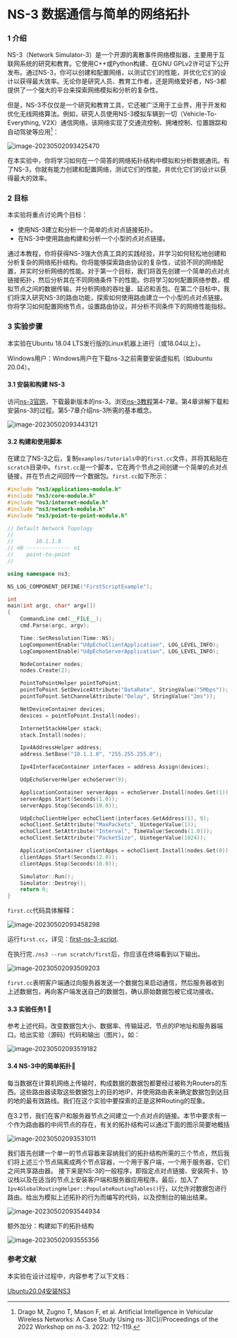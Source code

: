 # NS-3 数据通信与简单的网络拓扑

### 1 介绍

NS-3（Network Simulator-3）是一个开源的离散事件网络模拟器，主要用于互联网系统的研究和教育。它使用C++或Python构建、在GNU GPLv2许可证下公开发布。通过NS-3，你可以创建和配置网络，以测试它们的性能，并优化它们的设计以获得最大效率。无论你是研究人员、教育工作者，还是网络爱好者，NS-3都提供了一个强大的平台来探索网络模拟和分析的复杂性。

但是，NS-3不仅仅是一个研究和教育工具，它还被广泛用于工业界，用于开发和优化无线网络算法。例如，研究人员使用NS-3模拟车辆到一切（Vehicle-To-Everything, V2X）通信网络，该网络实现了交通流控制、拥堵控制、位置跟踪和自动驾驶等应用[^1]：

![image-20230502093425470](images/image-20230502093425470.png)

在本实验中，你将学习如何在一个简答的网络拓扑结构中模拟和分析数据通讯。有了NS-3，你就有能力创建和配置网络，测试它们的性能，并优化它们的设计以获得最大的效率。

### 2 目标

本实验将重点讨论两个目标：

- 使用NS-3建立和分析一个简单的点对点链接拓扑。
- 在NS-3中使用路由构建和分析一个小型的点对点链接。

通过本教程，你将获得NS-3强大仿真工具的实践经验，并学习如何轻松地创建和分析复杂的网络拓扑结构。你将能够探索路由协议的复杂性，试验不同的网络配置，并实时分析网络的性能。对于第一个目标，我们将首先创建一个简单的点对点链接拓扑，然后分析其在不同网络条件下的性能。你将学习如何配置网络参数，模拟节点之间的数据传输，并分析网络的吞吐量、延迟和丢包。在第二个目标中，我们将深入研究NS-3的路由功能，探索如何使用路由建立一个小型的点对点链接。你将学习如何配置网络节点，设置路由协议，并分析不同条件下的网络性能指标。

### 3 实验步骤

本实验在Ubuntu 18.04 LTS发行版的Linux机器上进行（或18.04以上）。

Windows用户：Windows用户在下载ns-3之前需要安装虚拟机（如ubuntu 20.04）。

#### 3.1 安装和构建 NS-3

访问[ns-3官网](https://www.nsnam.org/)，下载最新版本的ns-3。浏览[ns-3教程](https://www.nsnam.org/docs/release/3.38/tutorial/singlehtml/index.html)第4-7章。第4章讲解下载和安装ns-3的过程。第5-7章介绍ns-3所需的基本概念。

![image-20230502093443121](images/image-20230502093443121.png)

#### 3.2 构建和使用脚本

在建立了NS-3之后，复制`examples/tutorials`中的`first.cc`文件，并将其粘贴在 `scratch`目录中。`first.cc`是一个脚本，它在两个节点之间创建一个简单的点对点链接，并在节点之间回传一个数据包。`first.cc`如下所示：

```c++
#include "ns3/applications-module.h"
#include "ns3/core-module.h"
#include "ns3/internet-module.h"
#include "ns3/network-module.h"
#include "ns3/point-to-point-module.h"

// Default Network Topology
//
//       10.1.1.0
// n0 -------------- n1
//    point-to-point
//

using namespace ns3;

NS_LOG_COMPONENT_DEFINE("FirstScriptExample");

int
main(int argc, char* argv[])
{
    CommandLine cmd(__FILE__);
    cmd.Parse(argc, argv);

    Time::SetResolution(Time::NS);
    LogComponentEnable("UdpEchoClientApplication", LOG_LEVEL_INFO);
    LogComponentEnable("UdpEchoServerApplication", LOG_LEVEL_INFO);

    NodeContainer nodes;
    nodes.Create(2);

    PointToPointHelper pointToPoint;
    pointToPoint.SetDeviceAttribute("DataRate", StringValue("5Mbps"));
    pointToPoint.SetChannelAttribute("Delay", StringValue("2ms"));

    NetDeviceContainer devices;
    devices = pointToPoint.Install(nodes);

    InternetStackHelper stack;
    stack.Install(nodes);

    Ipv4AddressHelper address;
    address.SetBase("10.1.1.0", "255.255.255.0");

    Ipv4InterfaceContainer interfaces = address.Assign(devices);

    UdpEchoServerHelper echoServer(9);

    ApplicationContainer serverApps = echoServer.Install(nodes.Get(1));
    serverApps.Start(Seconds(1.0));
    serverApps.Stop(Seconds(10.0));

    UdpEchoClientHelper echoClient(interfaces.GetAddress(1), 9);
    echoClient.SetAttribute("MaxPackets", UintegerValue(1));
    echoClient.SetAttribute("Interval", TimeValue(Seconds(1.0)));
    echoClient.SetAttribute("PacketSize", UintegerValue(1024));

    ApplicationContainer clientApps = echoClient.Install(nodes.Get(0));
    clientApps.Start(Seconds(2.0));
    clientApps.Stop(Seconds(10.0));

    Simulator::Run();
    Simulator::Destroy();
    return 0;
}
```

`first.cc`代码具体解释：

![image-20230502093458298](images/image-20230502093458298.png)

运行`first.cc`，详见：[first-ns-3-script](https://www.nsnam.org/docs/release/3.38/tutorial/singlehtml/index.html#a-first-ns-3-script).

在执行完`./ns3 --run scratch/first`后，你应该在终端看到以下输出。

![image-20230502093509203](images/image-20230502093509203.png)

`first.cc`表明客户端通过向服务器发送一个数据包来启动通信，然后服务器收到上述数据包，再向客户端发送自己的数据包，确认原始数据包被它成功接收。  

#### 3.3 实验任务1 :construction:

参考上述代码，改变数据包大小、数据率、传输延迟、节点的IP地址和服务器端口。给出实验（源码）代码和输出（图片）。如：

![image-20230502093519182](images/image-20230502093519182.png)

#### 3.4 NS-3中的简单拓扑:construction:

每当数据在计算机网络上传输时，构成数据的数据包都要经过被称为Routers的东西。这些路由器读取这些数据包上的目的地IP，并使用路由表来确定数据包到达目的地的最有效路线。我们在这个实验中要探索的正是这种Routing的现象。

在3.2节，我们在客户和服务器节点之间建立一个点对点的链接。本节中要求有一个作为路由器的中间节点的存在，有关的拓扑结构可以通过下面的图示简要地概括

![image-20230502093531011](images/image-20230502093531011.png)

我们首先创建一个单一的节点容器来容纳我们的拓扑结构所需的三个节点，然后我们将上述三个节点隔离成两个节点容器，一个用于客户端，一个用于服务器，它们之间共享路由器。 接下来是NS-3的一般程序，即指定点对点链接、安装网卡、协议栈以及在适当的节点上安装客户端和服务器应用程序。最后，加入了`Ipv4GlobalRoutingHelper::PopulateRoutingTables()`行，以允许对数据包进行路由。给出为模拟上述拓扑的行为而编写的代码，以及控制台的输出结果。

![image-20230502093544934](images/image-20230502093544934.png)

额外加分：构建如下的拓扑结构

![image-20230502093555356](images/image-20230502093555356.png)

### 参考文献

[^1]:Drago M, Zugno T, Mason F, et al. Artificial Intelligence in Vehicular Wireless Networks: A Case Study Using ns-3[C]//Proceedings of the 2022 Workshop on ns-3. 2022: 112-119.

本实验在设计过程中，内容参考了以下文档：

[Ubuntu20.04安装NS3](https://blog.csdn.net/qq_53273581/article/details/124848777)